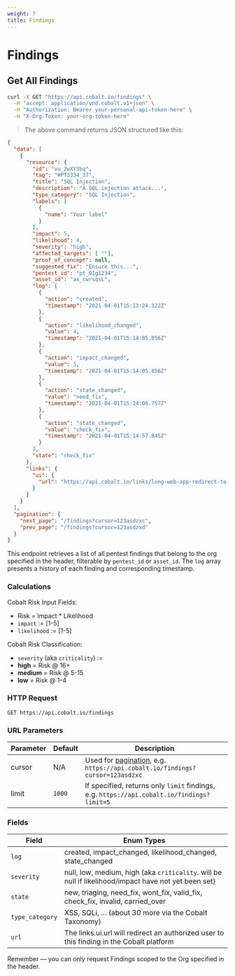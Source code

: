 ```yaml
---
weight: 7
title: Findings
---
```


# Findings

## Get All Findings

```sh
curl -X GET "https://api.cobalt.io/findings" \
  -H "accept: application/vnd.cobalt.v1+json" \
  -H "Authorization: Bearer your-personal-api-token-here" \
  -H "X-Org-Token: your-org-token-here"
```

> The above command returns JSON structured like this:

```json
{
  "data": [
    {
      "resource": {
        "id": "vu_2wXY3bq",
        "tag": "#PT3334_37",
        "title": "SQL Injection",
        "description": "A SQL injection attack...",
        "type_category": "SQL Injection",
        "labels": [
          {
            "name": "Your label"
          }
        ],
        "impact": 5,
        "likelihood": 4,
        "severity": "high",
        "affected_targets": [ ""],
        "proof_of_concept": null,
        "suggested_fix": "Ensure this...",
        "pentest_id": "pt_9Ig1234",
        "asset_id": "as_cwrsqsL",
        "log": [
          {
            "action": "created",
            "timestamp": "2021-04-01T15:13:24.322Z"
          },
          {
            "action": "likelihood_changed",
            "value": 4,
            "timestamp": "2021-04-01T15:14:05.856Z"
          },
          {
            "action": "impact_changed",
            "value": 5,
            "timestamp": "2021-04-01T15:14:05.856Z"
          },
          {
            "action": "state_changed",
            "value": "need_fix",
            "timestamp": "2021-04-01T15:14:06.757Z"
          },
          {
            "action": "state_changed",
            "value": "check_fix",
            "timestamp": "2021-04-01T15:14:57.845Z"
          }
        ],
        "state": "check_fix"
      },
      "links": {
        "ui": {
          "url": "https://api.cobalt.io/links/long-web-app-redirect-to-this-finding"
        }
      }
    }
  ],
  "pagination": {
    "next_page": "/findings?cursor=123asdzxc",
    "prev_page": "/findings?cursor=123asdzxd"
  }
}
```

This endpoint retrieves a list of all pentest findings that belong to the org specified in the header, filterable by
`pentest_id` or `asset_id`. The `log` array presents a history of each finding and corresponding timestamp.

### Calculations

Cobalt Risk Input Fields:

- Risk = Impact * Likelihood
- `impact` := [1-5]
- `likelihood` := [1-5]

Cobalt Risk Classification:

- `severity` (aka `criticality`) :=
- **high** = Risk @ 16+
- **medium** = Risk @ 5-15
- **low** = Risk @ 1-4

### HTTP Request

`GET https://api.cobalt.io/findings`

### URL Parameters

| Parameter | Default | Description                                                                                |
|-----------|---------|--------------------------------------------------------------------------------------------|
| cursor    | N/A     | Used for [pagination](#pagination), e.g. `https://api.cobalt.io/findings?cursor=123asdzxc` |
| limit     | `1000`  | If specified, returns only `limit` findings, e.g. `https://api.cobalt.io/findings?limit=5` |

### Fields

| Field           | Enum Types                                                                                            |
|-----------------|-------------------------------------------------------------------------------------------------------|
| `log`           | created, impact_changed, likelihood_changed, state_changed                                            |
| `severity`      | null, low, medium, high  (aka `criticality`. will be null if likelihood/impact have not yet been set) |
| `state`         | new, triaging, need_fix, wont_fix, valid_fix, check_fix, invalid, carried_over                        |
| `type_category` | XSS, SQLi, ... (about 30 more via the Cobalt Taxonomy)                                                |
| `url`           | The links.ui.url will redirect an authorized user to this finding in the Cobalt platform              |

<aside class="success">
Remember — you can only request Findings scoped to the Org specified in the header.
</aside>
